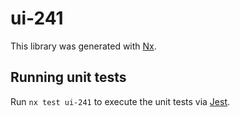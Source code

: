 # ui-241

This library was generated with [Nx](https://nx.dev).

## Running unit tests

Run `nx test ui-241` to execute the unit tests via [Jest](https://jestjs.io).
